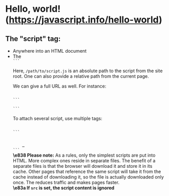# **Hello, world!** (https://javascript.info/hello-world)

## The "script" tag:

-   Anywhere into an HTML document
-   The <code><script></code> tag contains Javascript code which is automatically executed when the browser processes the tag.

## Modern markup:

The <code><script></code> tag has a few attributes that are rarely used nowadays but can still be found in old code:

-   **The <code>type</code> attribute <code><script type=...></code>:**
    The old HTML standard, HTML4, required a script to have a type (type="text/javascript"). It's not required anymore.
    The modern HTML standard totally changed the meaning of this attribute. Now, it can be used for javascript modules.
-   **The <code>language</code> attribute <code><script language=...></code>:**
    This attributes was meant to show the language of the script (Javascript is default).
    There is no need to use it.
-   **Comment before and after scripts.**

## External scripts:

Script files are attached to HTML with the <code>scr</code> attribute:

<code>
```
    <script scr="/path/to/script.js"></script>
```
</code>

Here, <code>/path/to/script.js</code> is an absolute path to the script from the site root. One can also provide a relative path from the current page.

We can give a full URL as well. For instance:

<code>
```
    <script scr="https://cdnjs.cloudflare.com/ajax/libs/lodash.js/4.17.11/lodash.js"></script>
```
</code>

To attach several script, use multiple tags:

<code>
```
    <script src="/js/script1.js"></script>
    <script src="/js/script2.js"></script>
    …
```
</code>

<div class="boxed">
    <b><span color="#4b94be">\e838</span> Please note:</b>
    As a rules, only the simplest scripts are put into HTML. More complex ones reside in separate files.
    The benefit of a separate files is that the browser will download it and store it in its cache.
    Other pages that reference the same script will take it from the cache instead of downloading it, so the file is actually downloaded only once.
    The reduces traffic and makes pages faster.
</div>

<div class="boxed">
    <b><span color="#df6e41">\e83a</span> If <code>src</code> is set, the script content is ignored</b>
</div>

